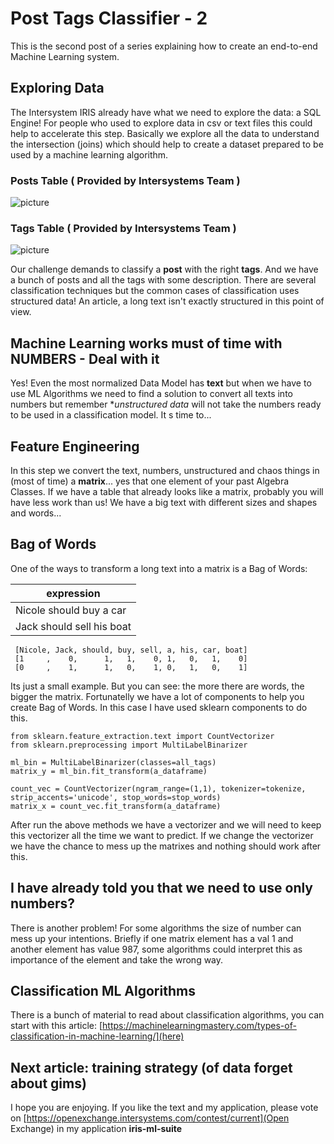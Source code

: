 # Post Tags Classifier - 2
This is the second post of a series explaining how to create an end-to-end Machine Learning system.

## Exploring Data
The Intersystem IRIS already have what we need to explore the data: a SQL Engine! For people who used to explore data in 
csv or text files this could help to accelerate this step. Basically we explore all the data to understand the intersection 
(joins) which should help to create a dataset prepared to be used by a machine learning algorithm.

### Posts Table ( Provided by Intersystems Team )
![picture](https://raw.githubusercontent.com/renatobanzai/iris-ml-suite/master/img/sel_post.png)
### Tags Table ( Provided by Intersystems Team )
![picture](https://raw.githubusercontent.com/renatobanzai/iris-ml-suite/master/img/sel_tag.png)
 
Our challenge demands to classify a **post** with the right **tags**. And we have a bunch of posts and all the tags with
 some description.
There are several classification techniques but the common cases of classification uses structured data! An article, 
a long text isn't exactly structured in this point of view.


## Machine Learning works must of time with NUMBERS - Deal with it
Yes! Even the most normalized Data Model has **text** but when we have to use ML Algorithms we need to find a solution 
to convert all texts into numbers but remember **unstructured data* will not take the numbers ready to be used in a 
classification model. It s time to...

## Feature Engineering
In this step we convert the text, numbers, unstructured and chaos things in (most of time) a **matrix**... yes that one 
element of your past Algebra Classes. If we have a table that already looks like a matrix, probably you will have less 
work than us! We have a big text with different sizes and shapes and words... 

## Bag of Words
One of the ways to transform a long text into a matrix is a Bag of Words:

|expression|
|------------|
|Nicole should buy a car|
|Jack should sell his boat|

```
 [Nicole, Jack, should, buy, sell, a, his, car, boat]
 [1     ,    0,      1,   1,    0, 1,   0,   1,    0]
 [0     ,    1,      1,   0,    1, 0,   1,   0,    1]
```

Its just a small example. But you can see: the more there are words, the bigger the matrix. Fortunatelly we have a lot of
components to help you create Bag of Words. In this case I have used sklearn components to do this.

```
from sklearn.feature_extraction.text import CountVectorizer
from sklearn.preprocessing import MultiLabelBinarizer

ml_bin = MultiLabelBinarizer(classes=all_tags)
matrix_y = ml_bin.fit_transform(a_dataframe)

count_vec = CountVectorizer(ngram_range=(1,1), tokenizer=tokenize, strip_accents='unicode', stop_words=stop_words)
matrix_x = count_vec.fit_transform(a_dataframe)
```

After run the above methods we have a vectorizer and we will need to keep this vectorizer all the time we want to predict.
If we change the vectorizer we have the chance to mess up the matrixes and nothing should work after this.

## I have already told you that we need to use only numbers?
There is another problem! For some algorithms the size of number can mess up your intentions. Briefly if one matrix element
 has a val 1 and another element has value 987, some algorithms could interpret this as importance of the element and 
 take the wrong way.

## Classification ML Algorithms
There is a bunch of material to read about classification algorithms, you can start with this article: 
[https://machinelearningmastery.com/types-of-classification-in-machine-learning/](here)
 
## Next article: training strategy (of data forget about gims)
I hope you are enjoying. If you like the text and my application, please vote on
 [https://openexchange.intersystems.com/contest/current](Open Exchange) in my application **iris-ml-suite**